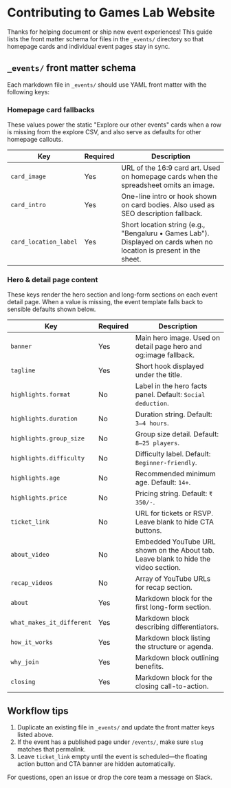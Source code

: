 # Contributing to Games Lab Website

Thanks for helping document or ship new event experiences! This guide lists the front matter schema for files in the `_events/` directory so that homepage cards and individual event pages stay in sync.

## `_events/` front matter schema

Each markdown file in `_events/` should use YAML front matter with the following keys:

### Homepage card fallbacks
These values power the static "Explore our other events" cards when a row is missing from the explore CSV, and also serve as defaults for other homepage callouts.

| Key | Required | Description |
| --- | --- | --- |
| `card_image` | Yes | URL of the 16:9 card art. Used on homepage cards when the spreadsheet omits an image. |
| `card_intro` | Yes | One-line intro or hook shown on card bodies. Also used as SEO description fallback. |
| `card_location_label` | Yes | Short location string (e.g., "Bengaluru • Games Lab"). Displayed on cards when no location is present in the sheet. |

### Hero & detail page content
These keys render the hero section and long-form sections on each event detail page. When a value is missing, the event template falls back to sensible defaults shown below.

| Key | Required | Description |
| --- | --- | --- |
| `banner` | Yes | Main hero image. Used on detail page hero and og:image fallback. |
| `tagline` | Yes | Short hook displayed under the title. |
| `highlights.format` | No | Label in the hero facts panel. Default: `Social deduction`. |
| `highlights.duration` | No | Duration string. Default: `3–4 hours`. |
| `highlights.group_size` | No | Group size detail. Default: `8–25 players`. |
| `highlights.difficulty` | No | Difficulty label. Default: `Beginner-friendly`. |
| `highlights.age` | No | Recommended minimum age. Default: `14+`. |
| `highlights.price` | No | Pricing string. Default: `₹ 350/-`. |
| `ticket_link` | No | URL for tickets or RSVP. Leave blank to hide CTA buttons. |
| `about_video` | No | Embedded YouTube URL shown on the About tab. Leave blank to hide the video section. |
| `recap_videos` | No | Array of YouTube URLs for recap section. |
| `about` | Yes | Markdown block for the first long-form section. |
| `what_makes_it_different` | Yes | Markdown block describing differentiators. |
| `how_it_works` | Yes | Markdown block listing the structure or agenda. |
| `why_join` | Yes | Markdown block outlining benefits. |
| `closing` | Yes | Markdown block for the closing call-to-action. |

## Workflow tips
1. Duplicate an existing file in `_events/` and update the front matter keys listed above.
2. If the event has a published page under `/events/`, make sure `slug` matches that permalink.
3. Leave `ticket_link` empty until the event is scheduled—the floating action button and CTA banner are hidden automatically.

For questions, open an issue or drop the core team a message on Slack.
